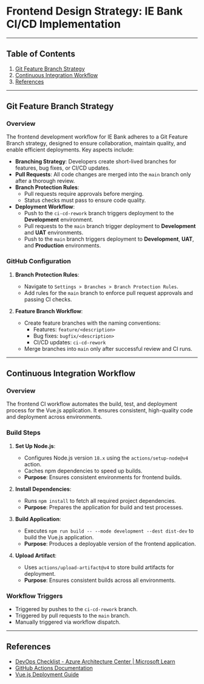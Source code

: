 # Frontend Design Strategy: IE Bank CI/CD Implementation

---

## Table of Contents

1. [Git Feature Branch Strategy](#git-feature-branch-strategy)
2. [Continuous Integration Workflow](#continuous-integration-workflow)
3. [References](#references)

---

## Git Feature Branch Strategy

### Overview

The frontend development workflow for IE Bank adheres to a Git Feature Branch strategy, designed to ensure collaboration, maintain quality, and enable efficient deployments. Key aspects include:

- **Branching Strategy**: Developers create short-lived branches for features, bug fixes, or CI/CD updates.
- **Pull Requests**: All code changes are merged into the `main` branch only after a thorough review.
- **Branch Protection Rules**:
  - Pull requests require approvals before merging.
  - Status checks must pass to ensure code quality.
- **Deployment Workflow**:
  - Push to the `ci-cd-rework` branch triggers deployment to the **Development** environment.
  - Pull requests to the `main` branch trigger deployment to **Development** and **UAT** environments.
  - Push to the `main` branch triggers deployment to **Development**, **UAT**, and **Production** environments.

### GitHub Configuration

1. **Branch Protection Rules**:
   - Navigate to `Settings > Branches > Branch Protection Rules`.
   - Add rules for the `main` branch to enforce pull request approvals and passing CI checks.

2. **Feature Branch Workflow**:
   - Create feature branches with the naming conventions:
     - Features: `feature/<description>`
     - Bug fixes: `bugfix/<description>`
     - CI/CD updates: `ci-cd-rework`
   - Merge branches into `main` only after successful review and CI runs.

---

## Continuous Integration Workflow

### Overview

The frontend CI workflow automates the build, test, and deployment process for the Vue.js application. It ensures consistent, high-quality code and deployment across environments.

### Build Steps

1. **Set Up Node.js**:
   - Configures Node.js version `18.x` using the `actions/setup-node@v4` action.
   - Caches npm dependencies to speed up builds.
   - **Purpose**: Ensures consistent environments for frontend builds.

2. **Install Dependencies**:
   - Runs `npm install` to fetch all required project dependencies.
   - **Purpose**: Prepares the application for build and test processes.

3. **Build Application**:
   - Executes `npm run build -- --mode development --dest dist-dev` to build the Vue.js application.
   - **Purpose**: Produces a deployable version of the frontend application.

4. **Upload Artifact**:
   - Uses `actions/upload-artifact@v4` to store build artifacts for deployment.
   - **Purpose**: Ensures consistent builds across all environments.

### Workflow Triggers

- Triggered by pushes to the `ci-cd-rework` branch.
- Triggered by pull requests to the `main` branch.
- Manually triggered via workflow dispatch.

---

## References

- [DevOps Checklist - Azure Architecture Center | Microsoft Learn](https://learn.microsoft.com/en-us/azure/architecture/checklist/dev-ops)
- [GitHub Actions Documentation](https://docs.github.com/en/actions)
- [Vue.js Deployment Guide](https://cli.vuejs.org/guide/deployment)
